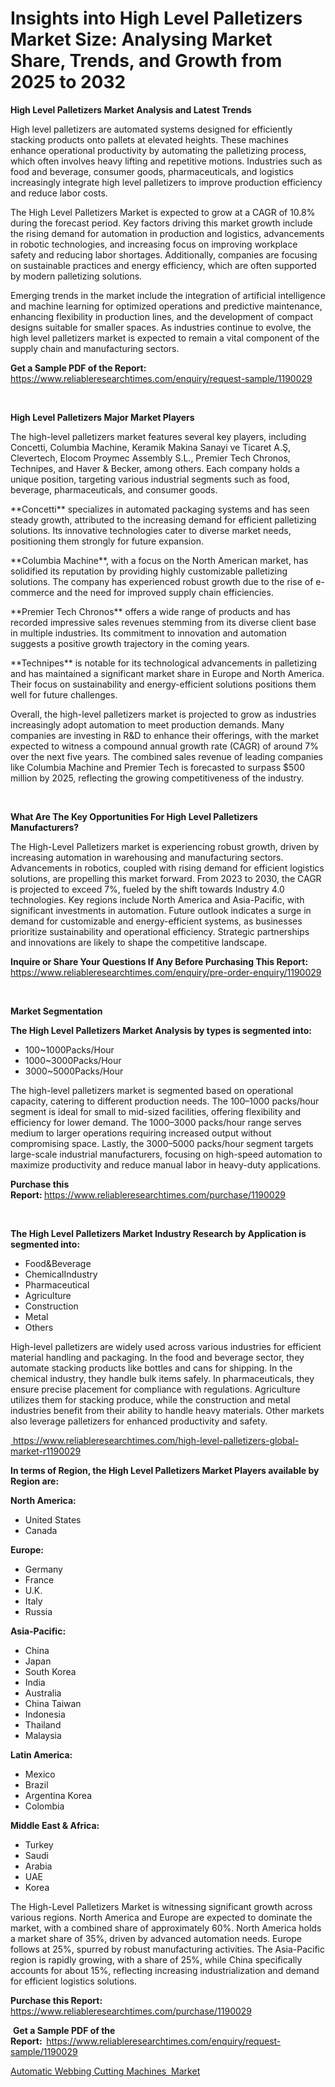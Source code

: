 <p><h1>Insights into High Level Palletizers Market Size: Analysing Market Share, Trends, and Growth from 2025 to 2032</h1></p><p><strong>High Level Palletizers Market Analysis and Latest Trends</strong></p>
<p><p>High level palletizers are automated systems designed for efficiently stacking products onto pallets at elevated heights. These machines enhance operational productivity by automating the palletizing process, which often involves heavy lifting and repetitive motions. Industries such as food and beverage, consumer goods, pharmaceuticals, and logistics increasingly integrate high level palletizers to improve production efficiency and reduce labor costs.</p><p>The High Level Palletizers Market is expected to grow at a CAGR of 10.8% during the forecast period. Key factors driving this market growth include the rising demand for automation in production and logistics, advancements in robotic technologies, and increasing focus on improving workplace safety and reducing labor shortages. Additionally, companies are focusing on sustainable practices and energy efficiency, which are often supported by modern palletizing solutions.</p><p>Emerging trends in the market include the integration of artificial intelligence and machine learning for optimized operations and predictive maintenance, enhancing flexibility in production lines, and the development of compact designs suitable for smaller spaces. As industries continue to evolve, the high level palletizers market is expected to remain a vital component of the supply chain and manufacturing sectors.</p></p>
<p><strong>Get a Sample PDF of the Report:&nbsp;</strong> <a href="https://www.reliableresearchtimes.com/enquiry/request-sample/1190029?utm_campaign=2204&utm_medium=2&utm_source=Github&utm_content=ia&utm_term=21022025&utm_id=high-level-palletizers">https://www.reliableresearchtimes.com/enquiry/request-sample/1190029</a></p>
<p>&nbsp;</p>
<p><strong>High Level Palletizers Major Market Players</strong></p>
<p><p>The high-level palletizers market features several key players, including Concetti, Columbia Machine, Keramik Makina Sanayi ve Ticaret A.Ş, Clevertech, Elocom Proymec Assembly S.L., Premier Tech Chronos, Technipes, and Haver & Becker, among others. Each company holds a unique position, targeting various industrial segments such as food, beverage, pharmaceuticals, and consumer goods.</p><p>**Concetti** specializes in automated packaging systems and has seen steady growth, attributed to the increasing demand for efficient palletizing solutions. Its innovative technologies cater to diverse market needs, positioning them strongly for future expansion.</p><p>**Columbia Machine**, with a focus on the North American market, has solidified its reputation by providing highly customizable palletizing solutions. The company has experienced robust growth due to the rise of e-commerce and the need for improved supply chain efficiencies.</p><p>**Premier Tech Chronos** offers a wide range of products and has recorded impressive sales revenues stemming from its diverse client base in multiple industries. Its commitment to innovation and automation suggests a positive growth trajectory in the coming years.</p><p>**Technipes** is notable for its technological advancements in palletizing and has maintained a significant market share in Europe and North America. Their focus on sustainability and energy-efficient solutions positions them well for future challenges.</p><p>Overall, the high-level palletizers market is projected to grow as industries increasingly adopt automation to meet production demands. Many companies are investing in R&D to enhance their offerings, with the market expected to witness a compound annual growth rate (CAGR) of around 7% over the next five years. The combined sales revenue of leading companies like Columbia Machine and Premier Tech is forecasted to surpass $500 million by 2025, reflecting the growing competitiveness of the industry.</p></p>
<p>&nbsp;</p>
<p><strong>What Are The Key Opportunities For High Level Palletizers Manufacturers?</strong></p>
<p><p>The High-Level Palletizers market is experiencing robust growth, driven by increasing automation in warehousing and manufacturing sectors. Advancements in robotics, coupled with rising demand for efficient logistics solutions, are propelling this market forward. From 2023 to 2030, the CAGR is projected to exceed 7%, fueled by the shift towards Industry 4.0 technologies. Key regions include North America and Asia-Pacific, with significant investments in automation. Future outlook indicates a surge in demand for customizable and energy-efficient systems, as businesses prioritize sustainability and operational efficiency. Strategic partnerships and innovations are likely to shape the competitive landscape.</p></p>
<p><strong>Inquire or Share Your Questions If Any Before Purchasing This Report:</strong> <a href="https://www.reliableresearchtimes.com/enquiry/pre-order-enquiry/1190029?utm_campaign=2204&utm_medium=2&utm_source=Github&utm_content=ia&utm_term=21022025&utm_id=high-level-palletizers">https://www.reliableresearchtimes.com/enquiry/pre-order-enquiry/1190029</a></p>
<p>&nbsp;</p>
<p><strong>Market Segmentation</strong></p>
<p><strong>The High Level Palletizers Market Analysis by types is segmented into:</strong></p>
<p><ul><li>100~1000Packs/Hour</li><li>1000~3000Packs/Hour</li><li>3000~5000Packs/Hour</li></ul></p>
<p><p>The high-level palletizers market is segmented based on operational capacity, catering to different production needs. The 100–1000 packs/hour segment is ideal for small to mid-sized facilities, offering flexibility and efficiency for lower demand. The 1000–3000 packs/hour range serves medium to larger operations requiring increased output without compromising space. Lastly, the 3000–5000 packs/hour segment targets large-scale industrial manufacturers, focusing on high-speed automation to maximize productivity and reduce manual labor in heavy-duty applications.</p></p>
<p><strong>Purchase this Report:&nbsp;</strong><a href="https://www.reliableresearchtimes.com/purchase/1190029?utm_campaign=2204&utm_medium=2&utm_source=Github&utm_content=ia&utm_term=21022025&utm_id=high-level-palletizers">https://www.reliableresearchtimes.com/purchase/1190029</a></p>
<p>&nbsp;</p>
<p><strong>The High Level Palletizers Market Industry Research by Application is segmented into:</strong></p>
<p><ul><li>Food&Beverage</li><li>ChemicalIndustry</li><li>Pharmaceutical</li><li>Agriculture</li><li>Construction</li><li>Metal</li><li>Others</li></ul></p>
<p><p>High-level palletizers are widely used across various industries for efficient material handling and packaging. In the food and beverage sector, they automate stacking products like bottles and cans for shipping. In the chemical industry, they handle bulk items safely. In pharmaceuticals, they ensure precise placement for compliance with regulations. Agriculture utilizes them for stacking produce, while the construction and metal industries benefit from their ability to handle heavy materials. Other markets also leverage palletizers for enhanced productivity and safety.</p></p>
<p><a href="https://www.reliableresearchtimes.com/high-level-palletizers-global-market-r1190029?utm_campaign=2204&utm_medium=2&utm_source=Github&utm_content=ia&utm_term=21022025&utm_id=high-level-palletizers">&nbsp;https://www.reliableresearchtimes.com/high-level-palletizers-global-market-r1190029</a></p>
<p><strong>In terms of Region, the High Level Palletizers Market Players available by Region are:</strong></p>
<p>
    <p> <strong> North America: </strong>
        <ul>
            <li>United States</li>
            <li>Canada</li>
        </ul>
        </p> 
    <p> <strong> Europe: </strong>
        <ul>
            <li>Germany</li>
            <li>France</li>
            <li>U.K.</li>
            <li>Italy</li>
            <li>Russia</li>
        </ul>
        </p> 
    <p> <strong> Asia-Pacific: </strong>
        <ul>
            <li>China</li>
            <li>Japan</li>
            <li>South Korea</li>
            <li>India</li>
            <li>Australia</li>
            <li>China Taiwan</li>
            <li>Indonesia</li>
            <li>Thailand</li>
            <li>Malaysia</li>
        </ul>
        </p> 
    <p> <strong> Latin America: </strong>
        <ul>
            <li>Mexico</li>
            <li>Brazil</li>
            <li>Argentina Korea</li>
            <li>Colombia</li>
        </ul>
        </p> 
    <p> <strong> Middle East & Africa: </strong>
        <ul>
            <li>Turkey</li>
            <li>Saudi</li>
            <li>Arabia</li>
            <li>UAE</li>
            <li>Korea</li>
        </ul>
    </p>
    </p>
<p><p>The High-Level Palletizers Market is witnessing significant growth across various regions. North America and Europe are expected to dominate the market, with a combined share of approximately 60%. North America holds a market share of 35%, driven by advanced automation needs. Europe follows at 25%, spurred by robust manufacturing activities. The Asia-Pacific region is rapidly growing, with a share of 25%, while China specifically accounts for about 15%, reflecting increasing industrialization and demand for efficient logistics solutions.</p></p>
<p><strong>Purchase this Report: </strong><a href="https://www.reliableresearchtimes.com/purchase/1190029?utm_campaign=2204&utm_medium=2&utm_source=Github&utm_content=ia&utm_term=21022025&utm_id=high-level-palletizers">https://www.reliableresearchtimes.com/purchase/1190029</a></p>
<p>&nbsp;<strong>Get a Sample PDF of the Report:&nbsp;&nbsp;</strong><a href="https://www.reliableresearchtimes.com/enquiry/request-sample/1190029?utm_campaign=2204&utm_medium=2&utm_source=Github&utm_content=ia&utm_term=21022025&utm_id=high-level-palletizers">https://www.reliableresearchtimes.com/enquiry/request-sample/1190029</a></p>
<p><strong></strong></p>
<p><p><a href="https://github.com/tambraunrue691969/Market-Research-Report-List-1/blob/main/automatic-webbing-cutting-machines-market.md?utm_campaign=2204&utm_medium=2&utm_source=Github&utm_content=ia&utm_term=21022025&utm_id=high-level-palletizers">Automatic Webbing Cutting Machines  Market</a></p></p>